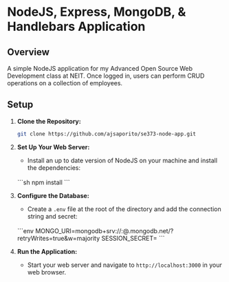 # NodeJS, Express, MongoDB, & Handlebars Application

## Overview

A simple NodeJS application for my Advanced Open Source Web Development class at NEIT. Once logged in, users can perform CRUD operations on a collection of employees.

## Setup

1. **Clone the Repository:**

    ```sh
    git clone https://github.com/ajsaporito/se373-node-app.git
    ```

2. **Set Up Your Web Server:**

    - Install an up to date version of NodeJS on your machine and install the dependencies:
    <br>
    ```sh
    npm install
    ```

3. **Configure the Database:**

    - Create a `.env` file at the root of the directory and add the connection string and secret:
    <br>
   ```env
   MONGO_URI=mongodb+srv://<username>:<password>@<cluster-name>.mongodb.net/<database-name>?retryWrites=true&w=majority
   SESSION_SECRET=<your-secret-here>
   ```

4. **Run the Application:**

    - Start your web server and navigate to `http://localhost:3000` in your web browser.
